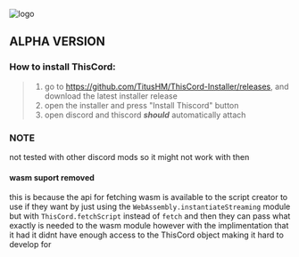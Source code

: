 ![logo](https://raw.githubusercontent.com/RJ-Infinity/ThisCord/master/thiscordbanner.png)

## ALPHA VERSION
### How to install ThisCord:
> 1. go to https://github.com/TitusHM/ThisCord-Installer/releases, and download the latest installer release
> 2. open the installer and press "Install Thiscord" button
> 3. open discord and thiscord _**should**_ automatically attach
### NOTE
not tested with other discord mods so it might not work with then


#### wasm suport removed
this is because the api for fetching wasm is available to the script creator to use if they want by
just using the `WebAssembly.instantiateStreaming` module but with `ThisCord.fetchScript` instead of
`fetch` and then they can pass what exactly is needed to the wasm module however with the implimentation
that it had it didnt have enough access to the ThisCord object making it hard to develop for
